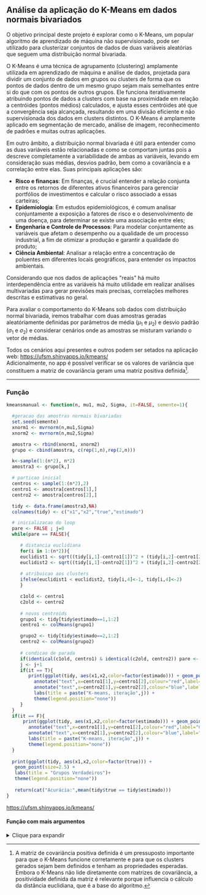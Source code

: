 ##  Análise da aplicação do K-Means em dados normais bivariados

O objetivo principal deste projeto é explorar como o K-Means, um popular algoritmo de aprendizado de máquina não supervisionado, pode ser utilizado para clusterizar conjuntos de dados de duas variáveis aleatórias que seguem uma distribuição normal bivariada. 

O K-Means é uma técnica de agrupamento (clustering) amplamente utilizada em aprendizado de máquina e análise de dados, projetada para dividir um conjunto de dados em grupos ou clusters de forma que os pontos de dados dentro de um mesmo grupo sejam mais semelhantes entre si do que com os pontos de outros grupos. Ele funciona iterativamente atribuindo pontos de dados a clusters com base na proximidade em relação a centróides (pontos médios) calculados, e ajusta esses centróides até que a convergência seja alcançada, resultando em uma divisão eficiente e não supervisionada dos dados em clusters distintos. O K-Means é amplamente aplicado em segmentação de mercado, análise de imagem, reconhecimento de padrões e muitas outras aplicações.

Em outro âmbito, a distribuição normal bivariada é útil para entender como as duas variáveis estão relacionadas e como se comportam juntas pois a descreve completamente a variabilidade de ambas as variáveis, levando em consideração suas médias, desvios padrão, bem como a covariância e a correlação entre elas. Suas principais aplicações são:

* **Risco e finanças**:  Em finanças, é crucial entender a relação conjunta entre os retornos de diferentes ativos financeiros para gerenciar portfólios de investimentos e calcular o risco associado a essas carteiras;
* **Epidemiologia**: Em estudos epidemiológicos, é comum analisar conjuntamente a exposição a fatores de risco e o desenvolvimento de uma doença, para determinar se existe uma associação entre eles;
* **Engenharia e Controle de Processos**: Para modelar conjuntamente as variáveis que afetam o desempenho ou a qualidade de um processo industrial, a fim de otimizar a produção e garantir a qualidade do produto;
* **Ciência Ambiental**: Analisar a relação entre a concentração de poluentes em diferentes locais geográficos, para entender os impactos ambientais.

Considerando que nos dados de aplicações "reais" há muito interdependência entre as variáveis há muito utilidade em realizar análises multivariadas para gerar previsões mais precisas, correlações melhores descritas e estimativas no geral. 

Para avaliar o comportamento do K-Means sob dados com distribuição normal bivariada, iremos trabalhar com duas amostras geradas aleatóriamente definidas por parâmetros de média ($\mu_1$ e $\mu_2$) e desvio padrão  ($\sigma_1$ e $\sigma_2$) e considerar cenários onde as amostras se misturam variando o vetor de médias.

Todos os cenários aqui presentes e outros podem ser setados na aplicação web: https://ufsm.shinyapps.io/kmeans/  
Adicionalmente, no app é possível verificar se os valores de variância que constituem a matriz de covariância geram uma matriz positiva definida[^1].  
[^1]: A matriz de covariância positiva definida é um pressuposto importante para que o K-Means funcione corretamente e para que os clusters gerados sejam bem definidos e tenham as propriedades esperadas. Embora o K-Means não lide diretamente com matrizes de covariância, a positividade definida da matriz é relevante porque influencia o cálculo da distância euclidiana, que é a base do algoritmo. 

***

### Função 

``` r
kmeansmanual <- function(n, mu1, mu2, Sigma, it=FALSE, semente=1){ 

  #geracao das amostras normais bivariadas
  set.seed(semente)
  xnorm1 <- mvrnorm(n,mu1,Sigma)
  xnorm2 <- mvrnorm(n,mu2,Sigma)

  amostra <- rbind(xnorm1, xnorm2)
  grupo <- cbind(amostra, c(rep(1,n),rep(2,n)))

  k<-sample(1:(n*2), n*2)
  amostra3 <- grupo[k,]

  # particao inicial
  centros <- sample(1:(n*2),2)
  centro1 <- amostra[centros[1],]
  centro2 <- amostra[centros[2],]

  tidy <- data.frame(amostra3,NA)
  colnames(tidy) <- c("x1","x2","true","estimado")

  # inicializacao do loop
  pare <- FALSE ; j=0
  while(pare == FALSE){

     # distancia euclidiana
     for(i in 1:(n*2)){
     euclidist1 <- sqrt((tidy[i,1]-centro1[1])^2 + (tidy[i,2]-centro1[2])^2) 
     euclidist2 <- sqrt((tidy[i,1]-centro2[1])^2 + (tidy[i,2]-centro2[2])^2) 
  
     # atribuicao aos clusters
     ifelse(euclidist1 < euclidist2, tidy[i,4]<-1, tidy[i,4]<-2)
     }

     c1old <- centro1
     c2old <- centro2
  
     # novos centroids
     grupo1 <- tidy[tidy$estimado==1,1:2]
     centro1 <- colMeans(grupo1)

     grupo2 <- tidy[tidy$estimado==2,1:2]
     centro2 <- colMeans(grupo2)
  
     # condicao de parada
     if(identical(c1old, centro1) & identical(c2old, centro2)) pare <- TRUE
     j <- j+1
     if(it == T){
        print(ggplot(tidy, aes(x1,x2,color=factor(estimado))) + geom_point(size=2.5) +
          annotate("text",x=centro1[1],y=centro1[2],colour="red",label="C1",size=6) +
          annotate("text",x=centro2[1],y=centro2[2],colour="blue",label="C2",size=6) +
          labs(title = paste("K-means, iteração",j)) +
          theme(legend.position="none"))
     }
  }
  if(it == F){
      print(ggplot(tidy, aes(x1,x2,color=factor(estimado))) + geom_point(size=2.5) +
        annotate("text",x=centro1[1],y=centro1[2],colour="red",label="C1",size=6) +
        annotate("text",x=centro2[1],y=centro2[2],colour="blue",label="C2",size=6) +
        labs(title = paste("K-means, iteração",j)) +
        theme(legend.position="none"))
  }
  
  print(ggplot(tidy, aes(x1,x2,color=factor(true))) +
   geom_point(size=2.5) +
   labs(title = "Grupos Verdadeiros")+
   theme(legend.position="none"))
  
   return(cat("Acurácia:",mean(tidy$true == tidy$estimado)))
}
```

https://ufsm.shinyapps.io/kmeans/


#### Função com mais argumentos

<details>
<summary>Clique para expandir</summary>
  
``` r
kmeansmanual <- function(n, mu1, mu2, Sigma, Rep = 10, input.centros = FALSE, centros = c(1,2), out.plot = TRUE, centros.plot = 1, semente=1){ 
  #geracao das amostras normais bivariadas
  set.seed(semente)
  xnorm1 <- mvrnorm(n,mu1,Sigma)
  xnorm2 <- mvrnorm(n,mu2,Sigma)

  amostra <- rbind(xnorm1, xnorm2)
  grupo <- cbind(amostra, c(rep(1,n),rep(2,n)))

  k<-sample(1:(n*2), n*2)
  amostra3 <- grupo[k,]
  armaz.centros <- c()
  
  for(k in 1:Rep){
    
    # particao inicial
    if(input.centros == FALSE){
      centros <- sample(1:(n*2),2)
      centro1 <- amostra[centros[1],]
      centro2 <- amostra[centros[2],]
    } else {
      centros <- centros
      centro1 <- amostra[centros[1],]
      centro2 <- amostra[centros[2],]
    }
    
    tidy <- data.frame(amostra3,NA)
    colnames(tidy) <- c("x1","x2","true","estimado")
    
    # inicializacao do loop
    pare <- FALSE ; j=0
    while(pare == FALSE){
      # distancia euclidiana
      for(i in 1:(n*2)){
        euclidist1 <- sqrt((tidy[i,1]-centro1[1])^2 + (tidy[i,2]-centro1[2])^2) 
        euclidist2 <- sqrt((tidy[i,1]-centro2[1])^2 + (tidy[i,2]-centro2[2])^2) 
  
        # atribuicao aos clusters
        ifelse(euclidist1 < euclidist2, tidy[i,4]<-1, tidy[i,4]<-2)
      }
      
      c1old <- centro1
      c2old <- centro2
  
      # novos centroids
      grupo1 <- tidy[tidy$estimado==1,1:2]
      centro1 <- colMeans(grupo1)

      grupo2 <- tidy[tidy$estimado==2,1:2]
      centro2 <- colMeans(grupo2)
  
      # condicao de parada
      if(identical(c1old, centro1) & identical(c2old, centro2)) pare <- TRUE
     
      if(out.plot == TRUE){
        j <- j+1
        print(ggplot(tidy, aes(x1,x2,color=factor(estimado))) + geom_point(size=2.5) +
        annotate("text",x=centro1[1],y=centro1[2],colour="red",label="C1",size=6) +
        annotate("text",x=centro2[1],y=centro2[2],colour="blue",label="C2",size=6) +
        labs(title = paste("K-means, iteração",j)) +
        theme(legend.position="none"))
     
        if(pare == TRUE){
          print(ggplot(tidy, aes(x1,x2,color=factor(true))) +
          geom_point(size=2.5) +
          labs(title = "Grupos Verdadeiros")+
          theme(legend.position="none"))
       }
     }
    }
    
    val.acur <- confusionMatrix(factor(tidy$true),factor(tidy$estimado))$overall[[1]]
    # cat("Acurácia",val.acur, "\n")
  
    armaz.centros <- rbind(armaz.centros, 
                           cbind(Centro1= centros[1], Centro2= centros[2], val.acur))
  }
  armaz.centros <- as.data.frame(armaz.centros)
  
  # escolha melhores partições
  best.parts <- armaz.centros[armaz.centros$val.acur == max(armaz.centros$val.acur), ]
  best.parts <- as.data.frame(best.parts)
  
  # print quant. melhores partições
  if(dim(best.parts)[[1]] == 1 && input.centros == FALSE){
    print(head(best.parts))
    cat("\nFound ", dim(best.parts)[[1]], " best partition!\n")
    
    print.centros <- c(best.parts$Centro1[1], best.parts$Centro2[1])
    kmeansmanual(n, mu1, mu2, Sigma,
             Rep = 1, input.centros = T,
             centros = print.centros,
             out.plot = TRUE, semente)
  }
  else if(dim(best.parts)[[1]] > 1 && input.centros == FALSE){
    print(head(best.parts))
    cat("\nFound ", dim(best.parts)[[1]], " best partitions!\n")
    print.centros <- c(best.parts$Centro1[centros.plot], best.parts$Centro2[centros.plot])
    kmeansmanual(n, mu1, mu2, Sigma,
             Rep = 1, input.centros = T,
             centros = print.centros,
             out.plot = TRUE, centros.plot = 1, semente)
  }
}
```
</details>
